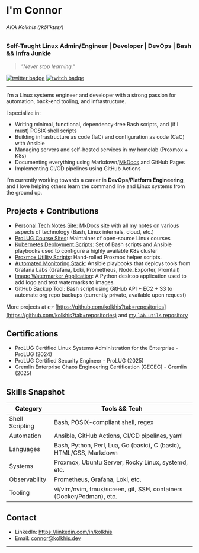 # I'm Connor
###### AKA Kolkhis (/kōl'kɪss/)  
### Self-Taught Linux Admin/Engineer | Developer | DevOps | Bash && Infra Junkie

> *"Never stop learning."*

[![twitter badge](https://img.shields.io/badge/Twitter-blue?style=for-the-badge&logo=twitter&logoColor=white)](https://twitter.com/null_kol)
[![twitch badge](https://img.shields.io/badge/Twitch-purple?style=for-the-badge&logo=twitch&logoColor=white)](https://twitch.tv/kolkhis)  

---

I'm a Linux systems engineer and developer with a strong passion for
automation, back-end tooling, and infrastructure.  

I specialize in:

- Writing minimal, functional, dependency-free Bash scripts, and (if I must) POSIX 
  shell scripts  
- Building infrastructure as code (IaC) and configuration as code (CaC) with Ansible
- Managing servers and self-hosted services in my homelab (Proxmox + K8s)
- Documenting everything using Markdown/[MkDocs](https://notes.kolkhis.dev) and GitHub Pages  
- Implementing CI/CD pipelines using GitHub Actions

I'm currently working towards a career in **DevOps/Platform Engineering**, and I love
helping others learn the command line and Linux systems from the ground up.  


## Projects + Contributions

- [Personal Tech Notes Site](https://github.com/kolkhis/tech-notes): MkDocs site with all my notes on various aspects of technology (Bash, Linux internals, cloud, etc.) 
- [ProLUG Course Sites](https://github.com/ProfessionalLinuxUsersGroup/course-books): Maintainer of open-source Linux courses  
- [Kubernetes Deployment Scripts](https://github.com/kolkhis/scripts-playbooks/tree/main/k8s-setup): Set of Bash scripts and Ansible playbooks used to configure a highly available K8s cluster  
- [Proxmox Utility Scripts](https://github.com/kolkhis/lab-utils/tree/main/pve): Hand-rolled Proxmox helper scripts.  
- [Automated Monitoring Stack](https://github.com/kolkhis/scripts-playbooks/tree/main/monitoring): Ansible playbooks that deploys tools from Grafana Labs (Grafana, Loki, Prometheus, Node_Exporter, Promtail)
- [Image Watermarker Application](https://github.com/kolkhis/image_watermarker): A Python desktop application used to add logo and text watermarks to images.
- GitHub Backup Tool: Bash script using GitHub API + EC2 + S3 to automate org repo backups (currently private, available upon request)

More projects at 👉 [https://github.com/kolkhis?tab=repositories](https://github.com/kolkhis?tab=repositories) and [my `lab-utils` repository](https://github.com/kolkhis/lab-utils)  

## Certifications

- ProLUG Certified Linux Systems Administration for the Enterprise - ProLUG (2024)
- ProLUG Certified Security Engineer - ProLUG (2025)
- Gremlin Enterprise Chaos Engineering Certification (GECEC) - Gremlin (2025)

## Skills Snapshot

| Category | Tools && Tech
|----------|--------------
| Shell Scripting   | Bash, POSIX-compliant shell, regex
| Automation        | Ansible, GitHub Actions, CI/CD pipelines, yaml
| Languages         | Bash, Python, Perl, Lua, Go (basic), C (basic), HTML/CSS, Markdown
| Systems           | Proxmox, Ubuntu Server, Rocky Linux, systemd, etc.
| Observability     | Prometheus, Grafana, Loki, etc.
| Tooling           | vi/vim/nvim, tmux/screen, git, SSH, containers (Docker/Podman), etc.

## Contact

- LinkedIn: <https://linkedin.com/in/kolkhis>
- Email: [connor@kolkhis.dev](mailto:connor@kolkhis.dev)

---

